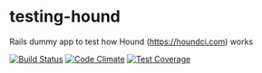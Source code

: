 # testing-hound
Rails dummy app to test how Hound (https://houndci.com) works

[![Build Status](https://travis-ci.org/nbermudezs/testing-hound.svg?branch=master)](https://travis-ci.org/nbermudezs/testing-hound)
[![Code Climate](https://codeclimate.com/github/nbermudezs/testing-hound/badges/gpa.svg)](https://codeclimate.com/github/nbermudezs/testing-hound)
[![Test Coverage](https://codeclimate.com/github/nbermudezs/testing-hound/badges/coverage.svg)](https://codeclimate.com/github/nbermudezs/testing-hound)
